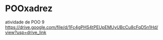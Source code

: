 # POOxadrez
atividade de POO 9
https://drive.google.com/file/d/1Fc4gPHS4tPEUpEMUyUBcCu8cFqD5n1Hd/view?usp=drive_link 
